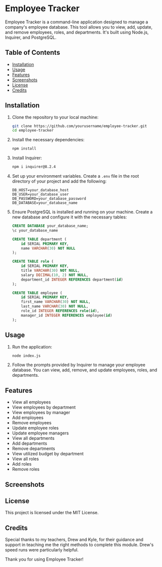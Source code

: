 # Employee Tracker

Employee Tracker is a command-line application designed to manage a company's employee database. This tool allows you to view, add, update, and remove employees, roles, and departments. It's built using Node.js, Inquirer, and PostgreSQL.

## Table of Contents

- [Installation](#installation)
- [Usage](#usage)
- [Features](#features)
- [Screenshots](#screenshots)
- [License](#license)
- [Credits](#credits)


## Installation

1. Clone the repository to your local machine:

    ```bash
    git clone https://github.com/yourusername/employee-tracker.git
    cd employee-tracker
    ```

2. Install the necessary dependencies:

    ```bash
    npm install
    ```

3. Install Inquirer:

    ```bash
    npm i inquirer@8.2.4
    ```

4. Set up your environment variables. Create a `.env` file in the root directory of your project and add the following:

    ```env
    DB_HOST=your_database_host
    DB_USER=your_database_user
    DB_PASSWORD=your_database_password
    DB_DATABASE=your_database_name
    ```

5. Ensure PostgreSQL is installed and running on your machine. Create a new database and configure it with the necessary tables:

    ```sql
    CREATE DATABASE your_database_name;
    \c your_database_name

    CREATE TABLE department (
        id SERIAL PRIMARY KEY,
        name VARCHAR(30) NOT NULL
    );

    CREATE TABLE role (
        id SERIAL PRIMARY KEY,
        title VARCHAR(30) NOT NULL,
        salary DECIMAL(10, 2) NOT NULL,
        department_id INTEGER REFERENCES department(id)
    );

    CREATE TABLE employee (
        id SERIAL PRIMARY KEY,
        first_name VARCHAR(30) NOT NULL,
        last_name VARCHAR(30) NOT NULL,
        role_id INTEGER REFERENCES role(id),
        manager_id INTEGER REFERENCES employee(id)
    );
    ```

## Usage

1. Run the application:

    ```bash
    node index.js
    ```

2. Follow the prompts provided by Inquirer to manage your employee database. You can view, add, remove, and update employees, roles, and departments.

## Features

- View all employees
- View employees by department
- View employees by manager
- Add employees
- Remove employees
- Update employee roles
- Update employee managers
- View all departments
- Add departments
- Remove departments
- View utilized budget by department
- View all roles
- Add roles
- Remove roles

## Screenshots

## License

This project is licensed under the MIT License.

## Credits

Special thanks to my teachers, Drew and Kyle, for their guidance and support in teaching me the right methods to complete this module. Drew's speed runs were particularly helpful.

Thank you for using Employee Tracker!
